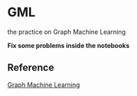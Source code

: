 # GML
the practice on Graph Machine Learning

**Fix some problems inside the notebooks**

## Reference
[Graph Machine Learning](https://github.com/PacktPublishing/Graph-Machine-Learning)
